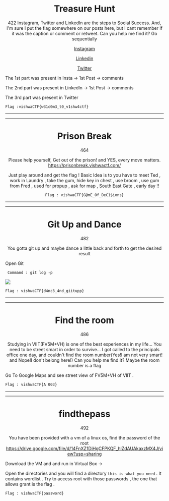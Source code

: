 <center>

# Treasure Hunt

422
Instagram, Twitter and LinkedIn are the steps to Social Success. And, I'm sure I put the flag somewhere on our posts here, but I cant remember if it was the caption or comment or retweet. Can you help me find it? Go sequentially

[ Instagram ](https://www.instagram.com/cybercell_viit/)

[Linkedin](https://in.linkedin.com/company/cybercell-viit)

[Twitter](https://twitter.com/cybercellviit?lang=en)

</center>

The 1st part was present in Insta -> 1st Post -> comments

The 2nd part was present in LinkedIn -> 1st Post -> comments

The 3rd part was present in Twitter

``` Flag :vishwaCTF{w31c0m3_t0_v1shw4ctf} ```

<hr>
<hr>

<center>

# Prison Break

464

Please help yourself, Get out of the prison! and YES, every move matters. https://prisonbreak.vishwactf.com/

Just play around and get the flag ! Basic Idea is to you have to meet Ted , work in Laundry , take the gum, hide key in chest , use broom , use gum from Fred , used for propup , ask for map , South East Gate , early day !!

``` Flag : vishwaCTF{G@mE_Of_DeC1$ions} ```

</center>

<hr>
<hr>

<center>

# Git Up and Dance

482

You gotta git up and maybe dance a little back and forth to get the desired result

</center>

Open Git

<code> Command : git log -p</code>

<img src="../assets/git_up_and_dance_git up and dance.png">

``` Flag : vishwaCTF{d4nc3_4nd_giitupp} ```

<hr>
<hr>

<center>

# Find the room

486

Studying in VIIT(FV5M+VH) is one of the best experiences in my life... You need to be street smart in order to survive... I got called to the principals office one day, and couldn't find the room number(Yes!I am not very smart! and Nope!I don't belong here!) Can you help me find it? Maybe the room number is a flag

</center>

Go To Google Maps and see street view of FV5M+VH of VIIT .

``` Flag : vishwaCTF{A 003} ```

<hr>
<hr>

<center>

# findthepass

492

You have been provided with a vm of a linux os, find the password of the root https://drive.google.com/file/d/14FnXZ1DiHgCFPKQF_hlZdAUAkaxzMX4J/view?usp=sharing

</center>

Download the VM and and run in Virtual Box ->

Open the directories and you will find a directory ```this is what you need``` . It contains wordlist . Try to access root with those passwords , the one that allows grant is the flag .

``` Flag : vishwaCTF{password} ```


